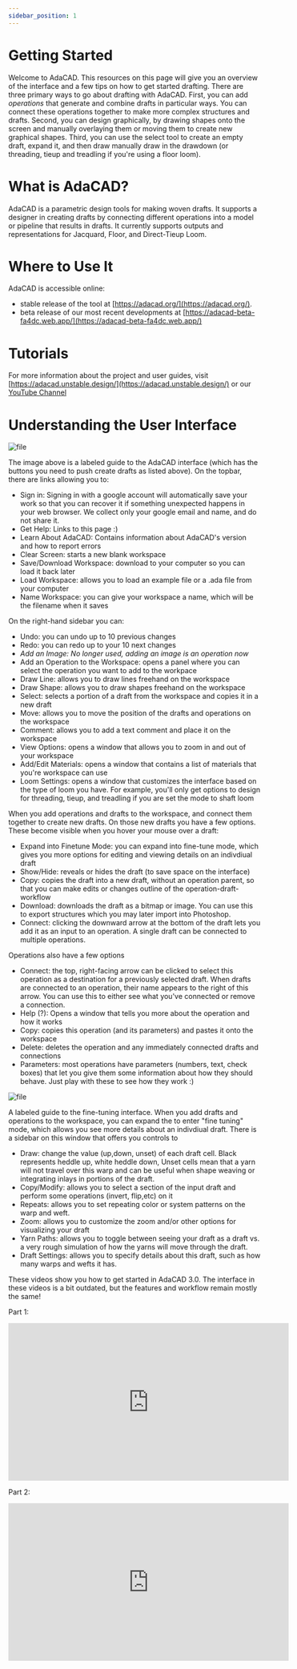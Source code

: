 ```yaml
---
sidebar_position: 1
---
```

# Getting Started
<p>Welcome to AdaCAD. This resources on this page will give you an overview of the interface and a few tips on how to get started drafting. There are three primary ways to go about drafting with AdaCAD. First, you can add <i>operations</i> that generate and combine drafts in particular ways. You can connect these operations together to make more complex structures and drafts. Second, you can design graphically, by drawing shapes onto the screen and manually overlaying them or moving them to create new graphical shapes. Third, you can use the select tool to create an empty draft, expand it, and then draw manually draw in the drawdown (or threading, tieup and treadling if you're using a floor loom).</p>


# What is AdaCAD?
AdaCAD is a parametric design tools for making woven drafts. It supports a designer in creating drafts by connecting different operations into a model or pipeline that results in drafts. It currently supports outputs and representations for Jacquard, Floor, and Direct-Tieup Loom. 


# Where to Use It
AdaCAD is accessible online:
- stable release of the tool at [https://adacad.org/](https://adacad.org/).
- beta release of our most recent developments at [https://adacad-beta-fa4dc.web.app/](https://adacad-beta-fa4dc.web.app/)


# Tutorials
For more information about the project and user guides, visit [https://adacad.unstable.design/](https://adacad.unstable.design/) or our [YouTube Channel](https://www.youtube.com/playlist?list=PLy2lIjrar_02XiqfJG8kLpeWOyCtDXeFJ)



# Understanding the User Interface


![file](./img/Mixer_Overview.jpeg)
<p>The image above is a labeled guide to the AdaCAD interface (which has the buttons you need to push create drafts as listed above). On the topbar, there are links allowing you to:</p>
<ul>
<li>Sign in: Signing in with a google account will automatically save your work so that you can recover it if something unexpected happens in your web browser. We collect only your google email and name, and do not share it. </li>
<li>Get Help: Links to this page :)</li>
<li>Learn About AdaCAD: Contains information about AdaCAD's version and how to report errors</li>
<li>Clear Screen: starts a new blank workspace</li>
<li>Save/Download Workspace: download to your computer so you can load it back later</li>
<li>Load Workspace: allows you to load an example file or a .ada file from your computer</li>
<li>Name Workspace: you can give your workspace a name, which will be the filename when it saves</li>
</ul>

<p>On the right-hand sidebar you can: </p>
<ul>
<li>Undo: you can undo up to 10 previous changes</li>
<li>Redo: you can redo up to your 10 next changes</li>
<li><i>Add an Image: No longer used, adding an image is an operation now</i></li>
<li>Add an Operation to the Workspace: opens a panel where you can select the operation you want to add to the workpace</li>
<li>Draw Line: allows you to draw lines freehand on the workspace</li>
<li>Draw Shape: allows you to draw shapes freehand on the workspace</li>
<li>Select: selects a portion of a draft from the workspace and copies it in a new draft</li>
<li>Move: allows you to move the position of the drafts and operations on the workspace</li>
<li>Comment: allows you to add a text comment and place it on the workspace</li>
<li>View Options: opens a window that allows you to zoom in and out of your workspace</li>
<li>Add/Edit Materials: opens a window that contains a list of materials that you're workspace can use</li>
<li>Loom Settings: opens a window that customizes the interface based on the type of loom you have. For example, you'll only get options to design for threading, tieup, and treadling if you are set the mode to shaft loom</li>
</ul>

<p>When you add operations and drafts to the workspace, and connect them together to create new drafts. On those new drafts you have a few options. These become visible when you hover your mouse over a draft:</p>
<ul>
<li>Expand into Finetune Mode: you can expand into fine-tune mode, which gives you more options for editing and viewing details on an indivdiual draft</li>
<li>Show/Hide: reveals or hides the draft (to save space on the interface)</li>
<li>Copy: copies the draft into a new draft, without an operation parent, so that you can make edits or changes outline of the operation-draft-workflow</li>
<li>Download: downloads the draft as a bitmap or image. You can use this to export structures which you may later import into Photoshop.</li>
<li>Connect: clicking the downward arrow at the bottom of the draft lets you add it as an input to an operation. A single draft can be connected to multiple operations.</li>
</ul>
<p>Operations also have a few options</p>
<ul>
<li>Connect: the top, right-facing arrow can be clicked to select this operation as a destination for a previously selected draft. When drafts are connected to an operation, their name appears to the right of this arrow. You can use this to either see what you've connected or remove a connection.</li>
<li>Help (?): Opens a window that tells you more about the operation and how it works</li>
<li>Copy: copies this operation (and its parameters) and pastes it onto the workspace</li>
<li>Delete: deletes the operation and any immediately connected drafts and connections</li>
<li>Parameters: most operations have parameters (numbers, text, check boxes) that let you give them some information about how they should behave. Just play with these to see how they work :) </li>
</ul>

![file](./img/Finetune_Overview.jpeg)
<p>A labeled guide to the fine-tuning interface. When you add drafts and operations to the workspace, you can expand the to enter "fine tuning" mode, which allows you see more details about an indivdiual draft. There is a sidebar on this window that offers you controls to</p>

<ul>
<li>Draw: change the value (up,down, unset) of each draft cell. Black represents heddle up, white heddle down, Unset cells mean that a yarn will not travel over this warp and can be useful when shape weaving or integrating inlays in portions of the draft.</li>
<li>Copy/Modify: allows you to select a section of the input draft and perform some operations (invert, flip,etc) on it</li>
<li>Repeats: allows you to set repeating color or system patterns on the warp and weft.</li>
<li>Zoom: allows you to customize the zoom and/or other options for visualizing your draft</li>
<li>Yarn Paths: allows you to toggle between seeing your draft as a draft vs. a very rough simulation of how the yarns will move through the draft.</li>
<li>Draft Settings: allows you to specify details about this draft, such as how many warps and wefts it has.</li>
</ul>




These videos show you how to get started in AdaCAD 3.0. The interface in these videos is a bit outdated, but the features and workflow remain mostly the same!


Part 1: 
<iframe width="560" height="315" src="https://www.youtube.com/embed/N4MV9rZ3lm0" title="YouTube video player" frameborder="0" allow="accelerometer; autoplay; clipboard-write; encrypted-media; gyroscope; picture-in-picture; web-share" allowfullscreen></iframe>


Part 2: 
<iframe width="560" height="315" src="https://www.youtube.com/embed/tVYlnpD7le0" title="YouTube video player" frameborder="0" allow="accelerometer; autoplay; clipboard-write; encrypted-media; gyroscope; picture-in-picture; web-share" allowfullscreen></iframe>

